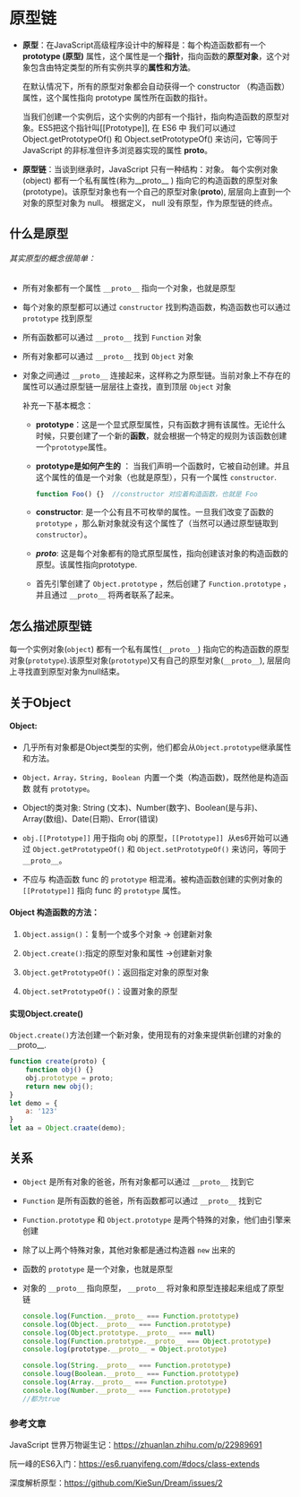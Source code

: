 # 原型链

- **原型**：在JavaScript高级程序设计中的解释是：每个构造函数都有一个 **prototype (原型)** 属性，这个属性是一个**指针**，指向函数的**原型对象**，这个对象包含由特定类型的所有实例共享的**属性和方法**。

  在默认情况下，所有的原型对象都会自动获得一个 constructor （构造函数）属性，这个属性指向 prototype 属性所在函数的指针。

  当我们创建一个实例后，这个实例的内部有一个指针，指向构造函数的原型对象。ES5把这个指针叫[[Prototype]], 在 ES6 中 我们可以通过 Object.getPrototypeOf() 和 Object.setPrototypeOf() 来访问，它等同于 JavaScript 的非标准但许多浏览器实现的属性 __proto__。

- **原型链**：当谈到继承时，JavaScript 只有一种结构：对象。 每个实例对象(object) 都有一个私有属性(称为__proto__ ) 指向它的构造函数的原型对象 (prototype)。该原型对象也有一个自己的原型对象(__proto__), 层层向上直到一个对象的原型对象为 null。 根据定义， null 没有原型，作为原型链的终点。

## 什么是原型

###### 其实原型的概念很简单：

- 所有对象都有一个属性 `__proto__` 指向一个对象，也就是原型

- 每个对象的原型都可以通过 `constructor` 找到构造函数，构造函数也可以通过 `prototype` 找到原型

- 所有函数都可以通过 `__proto__` 找到 `Function` 对象

- 所有对象都可以通过 `__proto__` 找到 `Object` 对象

- 对象之间通过 `__proto__` 连接起来，这样称之为原型链。当前对象上不存在的属性可以通过原型链一层层往上查找，直到顶层 `Object` 对象

  补充一下基本概念：

  - **prototype**：这是一个显式原型属性，只有函数才拥有该属性。无论什么时候，只要创建了一个新的**函数**，就会根据一个特定的规则为该函数创建一个`prototype`属性。

  - **prototype是如何产生的** ： 当我们声明一个函数时，它被自动创建。并且这个属性的值是一个对象（也就是原型），只有一个属性 `constructor`.

    ```javascript
    function Foo() {}  //constructor 对应着构造函数，也就是 Foo
    ```

  - **constructor**: 是一个公有且不可枚举的属性。一旦我们改变了函数的 `prototype` ，那么新对象就没有这个属性了（当然可以通过原型链取到 `constructor`）。

  - *__proto__*: 这是每个对象都有的隐式原型属性，指向创建该对象的构造函数的原型。该属性指向prototype.

  - 首先引擎创建了 `Object.prototype` ，然后创建了 `Function.prototype` ，并且通过 `__proto__` 将两者联系了起来。

    

## 怎么描述原型链

每一个实例对象(`object`) 都有一个私有属性(`__proto__`) 指向它的构造函数的原型对象(`prototype`).该原型对象(`prototype`)又有自己的原型对象(`__proto__`), 层层向上寻找直到原型对象为null结束。

## 关于Object

#### Object: 

- 几乎所有对象都是Object类型的实例，他们都会从`Object.prototype`继承属性和方法。
- `Object，Array，String, Boolean `内置一个类（构造函数)，既然他是构造函数 就有 `prototype`。
- Object的类对象: String (文本)、Number(数字)、Boolean(是与非)、Array(数组)、Date(日期)、Error(错误)

- `obj.[[Prototype]]` 用于指向 obj 的原型，`[[Prototype]] `从es6开始可以通过 `Object.getPrototypeOf()` 和 `Object.setPrototypeOf()` 来访问，等同于 `__proto__`。
- 不应与 构造函数 func 的 `prototype` 相混淆。被构造函数创建的实例对象的`[[Prototype]]` 指向 func 的 `prototype` 属性。

#### Object 构造函数的方法：

1. `Object.assign()`：复制一个或多个对象 -> 创建新对象

2. `Object.create()`:指定的原型对象和属性 ->创建新对象

3. `Object.getPrototypeOf()`：返回指定对象的原型对象

4. `Object.setPrototypeOf()`：设置对象的原型

   

#### 实现Object.create()

`Object.create()`方法创建一个新对象，使用现有的对象来提供新创建的对象的`__`proto__.

```javascript
function create(proto) {
    function obj() {}
    obj.prototype = proto;
    return new obj();
}
let demo = {
    a: '123'
}
let aa = Object.craate(demo);
```





## 关系

- `Object` 是所有对象的爸爸，所有对象都可以通过 `__proto__` 找到它

- `Function` 是所有函数的爸爸，所有函数都可以通过 `__proto__` 找到它

- `Function.prototype` 和 `Object.prototype` 是两个特殊的对象，他们由引擎来创建

- 除了以上两个特殊对象，其他对象都是通过构造器 `new` 出来的

- 函数的 `prototype` 是一个对象，也就是原型

- 对象的 `__proto__` 指向原型， `__proto__` 将对象和原型连接起来组成了原型链

  

  ```javascript
  console.log(Function.__proto__ === Function.prototype)
  console.log(Object.__proto__ === Function.prototype)
  console.log(Object.prototype.__proto__ === null)
  console.log(Function.prototype.__proto__ === Object.prototype)
  console.log(prototype.__proto__ = Object.prototype)
  
  console.log(String.__proto__ === Function.prototype)
  console.loug(Boolean.__proto__ === Function.prototype)
  console.log(Array.__proto__ === Function.prototype)
  console.log(Number.__proto__ === Function.prototype) 
  //都为true
  ```

  

### 参考文章

JavaScript 世界万物诞生记：https://zhuanlan.zhihu.com/p/22989691 

阮一峰的ES6入门：https://es6.ruanyifeng.com/#docs/class-extends

深度解析原型：https://github.com/KieSun/Dream/issues/2